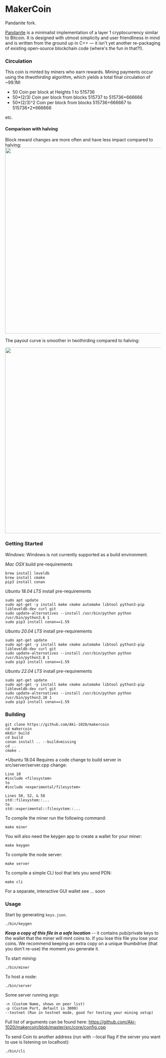 MakerCoin 
====================

Pandanite fork.

[Pandanite](http://www.bamboocrypto.io) is a minimalist implementation of a layer 1 cryptocurrency similar to Bitcoin. It is designed with utmost simplicity and user friendliness in mind and is written from the ground up in C++ — it isn't yet another re-packaging of existing open-source blockchain code (where's the fun in that?!). 

### Circulation
This coin is minted by miners who earn rewards. Mining payments occur using the *thwothirding* algorithm, which yields a total final circulation of ~99.1M:

- 50 Coin per block at Heights 1 to 515736
- 50\*(2/3) Coin per block from blocks 515737 to 515736+666666
- 50\*(2/3)^2 Coin per block from blocks 515736+666667 to 515736+2\*666666

etc.
#### Comparison with halving
Block reward changes are more often and have less impact compared to halving:
<image src="img/reward.png" width=600/>

The payout curve is smoother in twothirding compared to halving:

<image src="img/circulation.png" width=600/>


### Getting Started
*Windows*: 
Windows is not currently supported as a build environment.

*Mac OSX* build pre-requirements
```
brew install leveldb
brew install cmake
pip3 install conan
```

*Ubuntu 18.04 LTS* install pre-requirements
```
sudo apt update
sudo apt-get -y install make cmake automake libtool python3-pip libleveldb-dev curl git
sudo update-alternatives --install /usr/bin/python python /usr/bin/python3.6 1
sudo pip3 install conan==1.59
```

*Ubuntu 20.04 LTS* install pre-requirements
```
sudo apt-get update
sudo apt-get -y install make cmake automake libtool python3-pip libleveldb-dev curl git
sudo update-alternatives --install /usr/bin/python python /usr/bin/python3.8 1
sudo pip3 install conan==1.59
```

*Ubuntu 22.04 LTS* install pre-requirements
```
sudo apt-get update
sudo apt-get -y install make cmake automake libtool python3-pip libleveldb-dev curl git
sudo update-alternatives --install /usr/bin/python python /usr/bin/python3.10 1
sudo pip3 install conan==1.59
```

### Building
```
git clone https://github.com/Aki-1020/makercoin
cd makercoin
mkdir build
cd build
conan install .. --build=missing
cd ..
cmake .
```

*Ubuntu 18.04 Requires a code change to build server
in src/server/server.cpp change:
```
Line 10
#include <filesystem>
to
#include <experimental/filesystem>

Lines 50, 52, & 58
std::filesystem::...  
to 
std::experimental::filesystem::...
```


To compile the miner run the following command:
```
make miner
```
You will also need the keygen app to create a wallet for your miner:
```
make keygen
```

To compile the node server:
```
make server
```

To compile a simple CLI tool that lets you send PDN:
```
make cli
```
For a separate, interactive GUI wallet see ... soon

### Usage
Start by generating `keys.json`.

```
./bin/keygen
```
 ***Keep a copy of this file in a safe location*** -- it contains pub/private keys to the wallet that the miner will mint coins to. If you lose this file you lose your coins. We recommend keeping an extra copy on a unique thumbdrive (that you don't re-use) the moment you generate it.

To start mining:
```
./bin/miner
```

To host a node:
```
./bin/server
```

Some server running args:
```
-n (Custom Name, shows on peer list)
-p (Custom Port, default is 3000)
--testnet (Run in testnet mode, good for testing your mining setup)
```
Full list of arguments can be found here: https://github.com/Aki-1020/makercoin/blob/master/src/core/config.cpp

To send Coin to another address (run with --local flag if the server you want to use is listening on localhost):
```
./bin/cli
```

